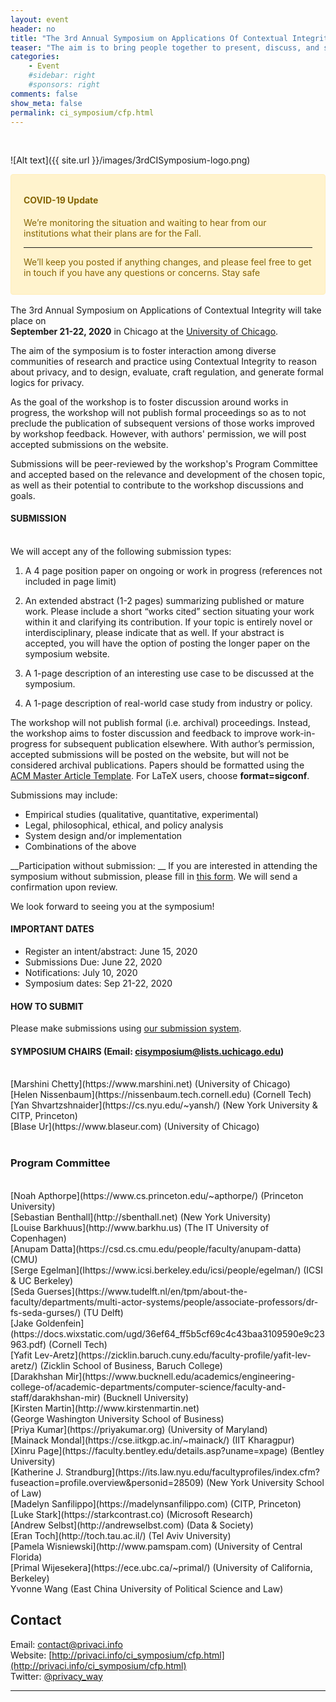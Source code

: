 ```yaml
---
layout: event
header: no
title: "The 3rd Annual Symposium on Applications Of Contextual Integrity"
teaser: "The aim is to bring people together to present, discuss, and share ideas based on ongoing and completed projects drawing on CI as their underlying conception of privacy."
categories:
    - Event
    #sidebar: right
    #sponsors: right
comments: false
show_meta: false
permalink: ci_symposium/cfp.html
---
```

<br/>

![Alt text]({{ site.url }}/images/3rdCISymposium-logo.png)

<style>
.alert{
    position:relative;
    padding:.75rem 1.25rem;
    margin-bottom:1rem;
    border:1px solid transparent;
    border-radius:.25rem
}
.alert-heading{
    color:inherit
}
.alert-link{
    font-weight:700
}
.alert-warning{
    color:#856404;
    background-color:#fff3cd;
    border-color:#ffeeba
}
.alert-warning hr{
    border-top-color:#ffe8a1
}
.alert-warning .alert-link{
    color:#533f03
}

</style>
<div class="alert alert-warning" role="alert">
  <h4 class="alert-heading">COVID-19 Update</h4>
  <p>
  We’re monitoring the situation and waiting to hear from our institutions what their plans are for the Fall.
  </p>
  <hr>
  <p class="mb-0">  We’ll keep you posted if anything changes, and please feel free to get in touch if you have any questions or concerns. Stay safe</p>
</div>


The 3rd Annual Symposium on Applications of Contextual Integrity will take place on <br/><b>September 21-22, 2020</b> in Chicago at the [University of Chicago](https://www.uchicago.edu).

The aim of the symposium is to foster interaction among diverse communities of research and practice using Contextual Integrity to reason about privacy, and to design, evaluate, craft regulation, and generate formal logics for privacy.

As the goal of the workshop is to foster discussion around works in progress, the workshop will not publish formal proceedings so as to not preclude the publication of subsequent versions of those works improved by workshop feedback. However, with authors' permission, we will post accepted submissions on the website.


Submissions will be peer-reviewed by the workshop's Program Committee and accepted based on the relevance and development of the chosen topic, as well as their potential to contribute to the workshop discussions and goals.

#### SUBMISSION
<br/>
We will accept any of the following submission types:

1. A 4 page position paper on ongoing or work in progress (references not included in page limit)

2.  An extended abstract (1-2 pages) summarizing published or mature work. Please include a short “works cited” section situating your work within it and clarifying its contribution. If your topic is entirely novel or interdisciplinary, please indicate that as well. If your abstract is accepted, you will have the option of posting the longer paper on the symposium website.

3. A 1-page description of an interesting use case to be discussed at the symposium.

4. A 1-page description of real-world case study from industry or policy.

The workshop will not publish formal (i.e. archival) proceedings. Instead, the workshop aims to foster discussion and feedback to improve work-in-progress for subsequent publication elsewhere. With author’s permission, accepted submissions will be posted on the website, but will not be considered archival publications. Papers should be formatted using the [ACM Master Article Template](https://www.acm.org/publications/proceedings-template). For LaTeX users, choose <b>format=sigconf</b>.  

Submissions may include:

* Empirical studies (qualitative, quantitative, experimental)
* Legal, philosophical, ethical, and policy analysis
* System design and/or implementation
* Combinations of the above

__Participation without submission: __ If you are interested in attending the symposium without submission, please fill in [this form](https://forms.gle/u61i8QTbGxGvYR2Y9). We will send a confirmation upon review. 


 <!--With authors' permission, accepted submissions will be posted on the website, but will not be considered archival publications.-->
 
 We look forward to seeing you at the symposium!

#### IMPORTANT DATES

* Register an intent/abstract: June 15, 2020
* Submissions Due: June 22, 2020
* Notifications: July 10, 2020
* Symposium dates: Sep 21-22, 2020

#### HOW TO SUBMIT

Please make submissions using [our submission system](https://cisymposium.cs.uchicago.edu).

#### SYMPOSIUM CHAIRS (Email:  [cisymposium@lists.uchicago.edu](mailto:cisymposium@lists.uchicago.edu))
<br/>
[Marshini Chetty](https://www.marshini.net) (University of Chicago) <br/>
[Helen Nissenbaum](https://nissenbaum.tech.cornell.edu) (Cornell Tech) <br/>
[Yan Shvartzshnaider](https://cs.nyu.edu/~yansh/) (New York University & CITP, Princeton) <br/>
[Blase Ur](https://www.blaseur.com) (University of Chicago) <br/>
<br/>

### Program Committee
<br/>
[Noah Apthorpe](https://www.cs.princeton.edu/~apthorpe/) (Princeton University)<br/>
[Sebastian Benthall](http://sbenthall.net) (New York University)<br/>
[Louise Barkhuus](http://www.barkhu.us) (The IT University of Copenhagen)<br/>
[Anupam Datta](https://csd.cs.cmu.edu/people/faculty/anupam-datta) (CMU)<br/>
[Serge Egelman](Ihttps://www.icsi.berkeley.edu/icsi/people/egelman/) (ICSI & UC Berkeley)<br/>
[Seda Guerses](https://www.tudelft.nl/en/tpm/about-the-faculty/departments/multi-actor-systems/people/associate-professors/dr-fs-seda-gurses/) (TU Delft)<br/>
[Jake Goldenfein](https://docs.wixstatic.com/ugd/36ef64_ff5b5cf69c4c43baa3109590e9c23963.pdf) (Cornell Tech)<br />
[Yafit Lev-Aretz](https://zicklin.baruch.cuny.edu/faculty-profile/yafit-lev-aretz/) (Zicklin School of Business, Baruch College)<br/>
[Darakhshan Mir](https://www.bucknell.edu/academics/engineering-college-of/academic-departments/computer-science/faculty-and-staff/darakhshan-mir) (Bucknell University)<br/>
[Kirsten Martin](http://www.kirstenmartin.net) (<nobr>George Washington University School of Business)</nobr><br />
[Priya Kumar](https://priyakumar.org) (University of Maryland)<br />
[Mainack Mondal](https://cse.iitkgp.ac.in/~mainack/) (IIT Kharagpur)<br />
[Xinru Page](https://faculty.bentley.edu/details.asp?uname=xpage) (Bentley University)<br/>
[Katherine J. Strandburg](https://its.law.nyu.edu/facultyprofiles/index.cfm?fuseaction=profile.overview&personid=28509) (New York University School of Law)<br/>
[Madelyn Sanfilippo](https://madelynsanfilippo.com) (CITP, Princeton)<br/>
[Luke Stark](https://starkcontrast.co) (Microsoft Research)<br/>
[Andrew Selbst](http://andrewselbst.com) (Data & Society)<br/>
[Eran Toch](http://toch.tau.ac.il/) (Tel Aviv University)<br/>
[Pamela Wisniewski](http://www.pamspam.com) (University of Central Florida)<br/>
[Primal Wijesekera](https://ece.ubc.ca/~primal/) (University of California, Berkeley)<br/> 
Yvonne Wang (East China University of Political Science and Law)


## Contact

Email: [contact@privaci.info](mailto:contact@privaci.info)
<br/>
Website: [http://privaci.info/ci_symposium/cfp.html](http://privaci.info/ci_symposium/cfp.html)<br/>
Twitter: [@privacy_way](https://twitter.com/privaci_way)





<hr/>
